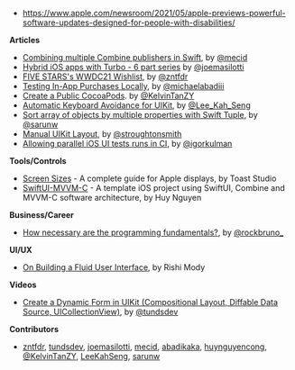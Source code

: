 - https://www.apple.com/newsroom/2021/05/apple-previews-powerful-software-updates-designed-for-people-with-disabilities/


**Articles**

* [Combining multiple Combine publishers in Swift](https://swiftwithmajid.com/2021/05/12/combining-multiple-combine-publishers-in-swift/), by [@mecid](https://twitter.com/mecid)
* [Hybrid iOS apps with Turbo - 6 part series](https://masilotti.com/turbo-ios/) by [@joemasilotti](https://twitter.com/joemasilotti)
* [FIVE STARS's WWDC21 Wishlist](https://www.fivestars.blog/articles/wwdc21-wishlist/), by [@zntfdr](https://twitter.com/zntfdr)
* [Testing In-App Purchases Locally](https://levelup.gitconnected.com/testing-in-app-purchases-locally-in-simulator-7cdfd5031462?source=friends_link&sk=5ddca4382328b1af7562fb1f64f98820), by [@michaelabadiii](https://twitter.com/michaelabadiii)
* [Create a Public CocoaPods](https://daddycoding.com/2021/05/06/create-a-public-cocoapods/). by [@KelvinTanZY](https://twitter.com/kelvintanzy)
* [Automatic Keyboard Avoidance for UIKit](https://swiftsenpai.com/development/uikit-keyboard-avoidance/), by [@Lee_Kah_Seng](https://twitter.com/Lee_Kah_Seng)
* [Sort array of objects by multiple properties with Swift Tuple](https://sarunw.com/posts/sort-array-of-objects-by-multiple-properties-with-swift-tuple/), by [@sarunw](https://twitter.com/sarunw)
* [Manual UIKit Layout](https://www.highcaffeinecontent.com/blog/20210513-Manual-UIKit-Layout), by [@stroughtonsmith](https://twitter.com/stroughtonsmith)
* [Allowing parallel iOS UI tests runs in CI](https://blog.kulman.sk/parallel-ui-test-runs/), by [@igorkulman](https://www.twitter.com/igorkulman)

**Tools/Controls**

* [Screen Sizes](https://www.screensizes.app/) - A complete guide for Apple displays, by Toast Studio
* [SwiftUI-MVVM-C](https://github.com/huynguyencong/SwiftUI-MVVM-C) - A template iOS project using SwiftUI, Combine and MVVM-C software architecture, by Huy Nguyen

**Business/Career**

* [How necessary are the programming fundamentals?](https://swiftrocks.com/how-necessary-are-the-programming-fundamentals), by [@rockbruno_](https://twitter.com/rockbruno_)

**UI/UX**

* [On Building a Fluid User Interface](https://about.instagram.com/blog/engineering/on-building-a-fluid-user-interface), by Rishi Mody

**Videos**

* [Create a Dynamic Form in UIKit (Compositional Layout, Diffable Data Source, UICollectionView)](https://youtu.be/4YIckjckiWI), by [@tundsdev](https://twitter.com/tundsdev)

**Contributors**

* [zntfdr](https://github.com/zntfdr), [tundsdev](https://github.com/tunds), [joemasilotti](https://github.com/joemasilotti), [mecid](https://github.com/mecid), [abadikaka](https://github.com/abadikaka), [huynguyencong](https://github.com/huynguyencong), [@KelvinTanZY](https://twitter.com/kelvintanzy), [LeeKahSeng](https://github.com/LeeKahSeng), [sarunw](https://github.com/sarunw)
